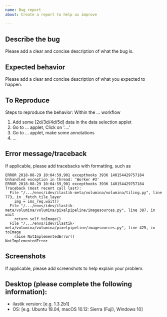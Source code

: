 ```yaml
---
name: Bug report
about: Create a report to help us improve

---
```


## Describe the bug
Please add a clear and concise description of what the bug is.

## Expected behavior
Please add a clear and concise description of what you expected to happen.

## To Reproduce
Steps to reproduce the behavior:
Within the ... workflow
1. Add some [2d/3d/4d/5d] data in the data selection applet
2. Go to ... applet, Click on '....'
3. Go to ... applet, make some annotations
4. ...

## Error message/traceback

If applicable, please add tracebacks with formatting, such as

```pytb
ERROR 2018-08-29 10:04:59,901 excepthooks 3936 140154429757184 Unhandled exception in thread: 'Worker #3'
ERROR 2018-08-29 10:04:59,901 excepthooks 3936 140154429757184 Traceback (most recent call last):
  File "/.../envs/idev/ilastik-meta/volumina/volumina/tiling.py", line 773, in _fetch_tile_layer
    img = ims_req.wait()
  File "/.../envs/idev/ilastik-meta/volumina/volumina/pixelpipeline/imagesources.py", line 387, in wait
    return self.toImage()
  File "/.../envs/idev/ilastik-meta/volumina/volumina/pixelpipeline/imagesources.py", line 425, in toImage
    raise NotImplementedError()
NotImplementedError

```


## Screenshots
If applicable, please add screenshots to help explain your problem.


## Desktop (please complete the following information):
 - ilastik version: [e.g. 1.3.2b1]
 - OS: [e.g. Ubuntu 18.04, macOS 10.12: Sierra (Fuji), Windows 10]
